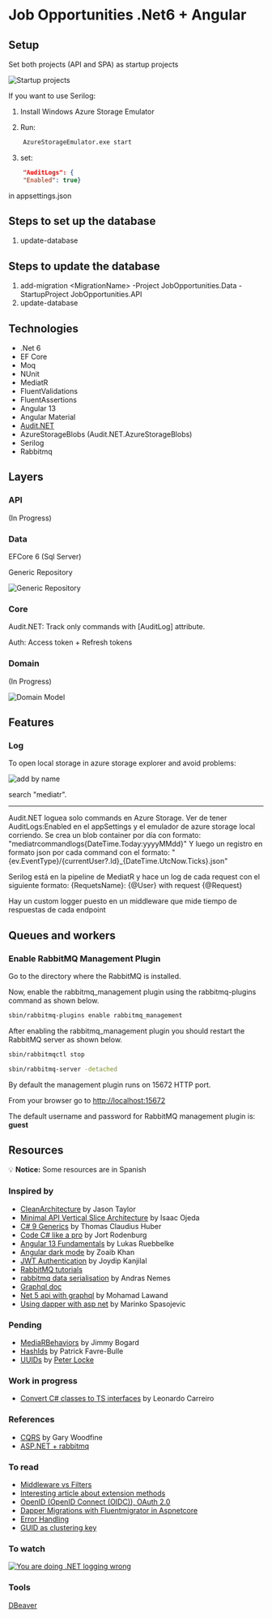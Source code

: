 # Job Opportunities .Net6 + Angular

## Setup

Set both projects (API and SPA) as startup projects

![Startup projects](2022-08-08-16-03-01.png)

If you want to use Serilog:

1) Install Windows Azure Storage Emulator

2) Run:

```bash
    AzureStorageEmulator.exe start
```

3) set:

```json
    "AuditLogs": {
    "Enabled": true}
```

in appsettings.json

## Steps to set up the database

1) update-database

## Steps to update the database

1) add-migration \<MigrationName\> -Project JobOpportunities.Data -StartupProject JobOpportunities.API
2) update-database

## Technologies

* .Net 6
* EF Core
* Moq
* NUnit
* MediatR
* FluentValidations
* FluentAssertions
* Angular 13
* Angular Material
* [Audit.NET](https://github.com/thepirat000/Audit.NET)
* AzureStorageBlobs (Audit.NET.AzureStorageBlobs)
* Serilog
* Rabbitmq

## Layers

### API

(In Progress)

### Data

EFCore 6 (Sql Server)

Generic Repository

![Generic Repository](2022-08-04-15-24-36.png)

### Core

Audit.NET: Track only commands with [AuditLog] attribute.

Auth: Access token + Refresh tokens

### Domain

(In Progress)

![Domain Model](2022-08-04-16-44-22.png)

## Features

### Log

To open local storage in azure storage explorer and avoid problems:

![add by name](2022-08-10-16-05-03.png)

search "mediatr".

---

Audit.NET loguea solo commands en Azure Storage. Ver de tener AuditLogs:Enabled en el appSettings y el emulador de azure storage local corriendo.
Se crea un blob container por día con formato: "mediatrcommandlogs{DateTime.Today:yyyyMMdd}"
Y luego un registro en formato json por cada command con el formato: "{ev.EventType}/{currentUser?.Id}_{DateTime.UtcNow.Ticks}.json"

Serilog está en la pipeline de MediatR y hace un log de cada request con el siguiente formato:
{RequetsName}: {@User} with request {@Request}

Hay un custom logger puesto en un middleware que mide tiempo de respuestas de cada endpoint

## Queues and workers

### Enable RabbitMQ Management Plugin

Go to the directory where the RabbitMQ is installed.

Now, enable the rabbitmq_management plugin using the rabbitmq-plugins command as shown below.

```bash
sbin/rabbitmq-plugins enable rabbitmq_management
```

After enabling the rabbitmq_management plugin you should restart the RabbitMQ server as shown below.

```bash
sbin/rabbitmqctl stop

sbin/rabbitmq-server -detached
```

By default the management plugin runs on 15672 HTTP port.

From your browser go to <http://localhost:15672>

The default username and password for RabbitMQ management plugin is: **guest**

## Resources

:bulb: **Notice:** Some resources are in Spanish

### Inspired by

* [CleanArchitecture](https://github.com/jasontaylordev/CleanArchitecture) by Jason Taylor
* [Minimal API Vertical Slice Architecture](https://github.com/isaacOjeda/MinimalApiArchitecture) by Isaac Ojeda
* [C# 9 Generics](https://app.pluralsight.com/library/courses/c-sharp-generics/table-of-contents) by Thomas Claudius Huber
* [Code C# like a pro](https://www.oreilly.com/library/view/code-like-a/9781617298028/) by Jort Rodenburg
* [Angular 13 Fundamentals](https://frontendmasters.com/courses/angular-13/) by Lukas Ruebbelke
* [Angular dark mode](https://zoaibkhan.com/blog/angular-material-dark-mode-in-3-steps) by Zoaib Khan
* [JWT Authentication](https://www.codemag.com/Article/2105051/Implementing-JWT-Authentication-in-ASP.NET-Core-5) by Joydip Kanjilal
* [RabbitMQ tutorials](https://www.rabbitmq.com/tutorials/tutorial-one-dotnet.html)
* [rabbitmq data serialisation](https://dotnetcodr.com/2014/06/05/rabbitmq-in-net-data-serialisation/) by Andras Nemes
* [Graphql doc](https://graphql-dotnet.github.io/docs)
* [Net 5 api with graphql](https://dev.to/moe23/net-5-api-with-graphql-step-by-step-2b20) by Mohamad Lawand
* [Using dapper with asp net](https://code-maze.com/using-dapper-with-asp-net-core-web-api/) by Marinko Spasojevic
  
### Pending

* [MediaRBehaviors](https://github.com/jbogard/MediatR/wiki/Behaviors) by Jimmy Bogard
* [HashIds](https://medium.com/@patrickfav/a-better-way-to-protect-your-database-ids-a33fa9867552) by Patrick Favre-Bulle
* [UUIDs](https://medium.com/lightrail/prevent-business-intelligence-leaks-by-using-uuids-instead-of-database-ids-on-urls-and-in-apis-17f15669fd2e) by [Peter Locke](https://medium.com/@pdlocke)

### Work in progress

* [Convert C# classes to TS interfaces](https://www.freecodecamp.org/news/the-easy-way-to-get-typescript-interfaces-from-c-java-or-python-code-in-any-ide-c3acac1e366a/) by Leonardo Carreiro

### References

* [CQRS](https://garywoodfine.com/what-is-cqrs/) by Gary Woodfine
* [ASP.NET + rabbitmq](https://hamedfathi.me/a-professional-asp.net-core-api-rabbitmq/)

### To read

* [Middleware vs Filters](https://www.thetechplatform.com/post/middleware-and-filters-power-in-asp-net-core)
* [Interesting article about extension methods](https://weblogs.asp.net/scottgu/new-orcas-language-feature-extension-methods)
* [OpenID (OpenID Connect (OIDC)), OAuth 2.0](https://dev.to/isaacojeda/aspnet-core-servidor-de-autenticacion-con-openid-connect-59kh)
* [Dapper Migrations with Fluentmigrator in Aspnetcore](https://code-maze.com/dapper-migrations-fluentmigrator-aspnetcore/)
* [Error Handling](https://code-maze.com/global-error-handling-aspnetcore/)
* [GUID as clustering key](https://stackoverflow.com/questions/20463798/uniqueidentifier-vs-identity-vs-material-code-which-is-the-best-choice-for-p)

### To watch

[![You are doing .NET logging wrong](https://img.youtube.com/vi/bnVfrd3lRv8/0.jpg)](https://www.youtube.com/watch?v=bnVfrd3lRv8)

### Tools

[DBeaver](https://dbeaver.io/)

